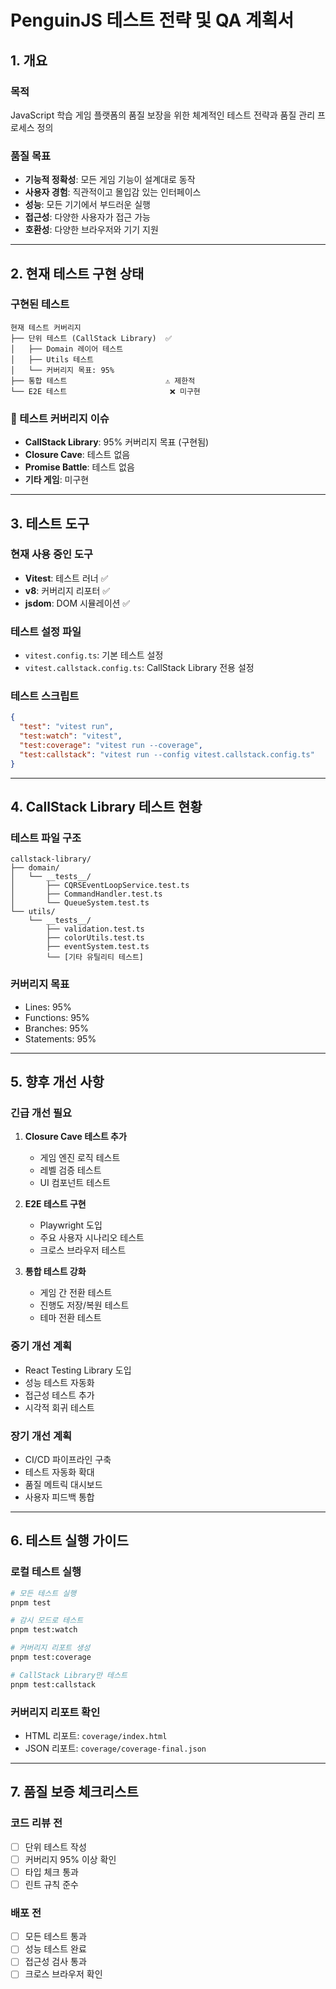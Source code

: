 # PenguinJS 테스트 전략 및 QA 계획서

## 1. 개요

### 목적
JavaScript 학습 게임 플랫폼의 품질 보장을 위한 체계적인 테스트 전략과 품질 관리 프로세스 정의

### 품질 목표
- **기능적 정확성**: 모든 게임 기능이 설계대로 동작
- **사용자 경험**: 직관적이고 몰입감 있는 인터페이스
- **성능**: 모든 기기에서 부드러운 실행
- **접근성**: 다양한 사용자가 접근 가능
- **호환성**: 다양한 브라우저와 기기 지원

---

## 2. 현재 테스트 구현 상태

### 구현된 테스트
```
현재 테스트 커버리지
├── 단위 테스트 (CallStack Library)  ✅
│   ├── Domain 레이어 테스트
│   ├── Utils 테스트
│   └── 커버리지 목표: 95%
├── 통합 테스트                      ⚠️ 제한적
└── E2E 테스트                       ❌ 미구현
```

### 🚨 테스트 커버리지 이슈
- **CallStack Library**: 95% 커버리지 목표 (구현됨)
- **Closure Cave**: 테스트 없음
- **Promise Battle**: 테스트 없음
- **기타 게임**: 미구현

---

## 3. 테스트 도구

### 현재 사용 중인 도구
- **Vitest**: 테스트 러너 ✅
- **v8**: 커버리지 리포터 ✅
- **jsdom**: DOM 시뮬레이션 ✅

### 테스트 설정 파일
- `vitest.config.ts`: 기본 테스트 설정
- `vitest.callstack.config.ts`: CallStack Library 전용 설정

### 테스트 스크립트
```json
{
  "test": "vitest run",
  "test:watch": "vitest",
  "test:coverage": "vitest run --coverage",
  "test:callstack": "vitest run --config vitest.callstack.config.ts"
}
```

---

## 4. CallStack Library 테스트 현황

### 테스트 파일 구조
```
callstack-library/
├── domain/
│   └── __tests__/
│       ├── CQRSEventLoopService.test.ts
│       ├── CommandHandler.test.ts
│       └── QueueSystem.test.ts
└── utils/
    └── __tests__/
        ├── validation.test.ts
        ├── colorUtils.test.ts
        ├── eventSystem.test.ts
        └── [기타 유틸리티 테스트]
```

### 커버리지 목표
- Lines: 95%
- Functions: 95%
- Branches: 95%
- Statements: 95%

---

## 5. 향후 개선 사항

### 긴급 개선 필요
1. **Closure Cave 테스트 추가**
   - 게임 엔진 로직 테스트
   - 레벨 검증 테스트
   - UI 컴포넌트 테스트

2. **E2E 테스트 구현**
   - Playwright 도입
   - 주요 사용자 시나리오 테스트
   - 크로스 브라우저 테스트

3. **통합 테스트 강화**
   - 게임 간 전환 테스트
   - 진행도 저장/복원 테스트
   - 테마 전환 테스트

### 중기 개선 계획
- React Testing Library 도입
- 성능 테스트 자동화
- 접근성 테스트 추가
- 시각적 회귀 테스트

### 장기 개선 계획
- CI/CD 파이프라인 구축
- 테스트 자동화 확대
- 품질 메트릭 대시보드
- 사용자 피드백 통합

---

## 6. 테스트 실행 가이드

### 로컬 테스트 실행
```bash
# 모든 테스트 실행
pnpm test

# 감시 모드로 테스트
pnpm test:watch

# 커버리지 리포트 생성
pnpm test:coverage

# CallStack Library만 테스트
pnpm test:callstack
```

### 커버리지 리포트 확인
- HTML 리포트: `coverage/index.html`
- JSON 리포트: `coverage/coverage-final.json`

---

## 7. 품질 보증 체크리스트

### 코드 리뷰 전
- [ ] 단위 테스트 작성
- [ ] 커버리지 95% 이상 확인
- [ ] 타입 체크 통과
- [ ] 린트 규칙 준수

### 배포 전
- [ ] 모든 테스트 통과
- [ ] 성능 테스트 완료
- [ ] 접근성 검사 통과
- [ ] 크로스 브라우저 확인